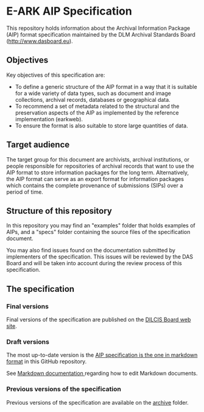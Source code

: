 # E-ARK AIP Specification

This repository holds information about the Archival Information Package (AIP)  format specification maintained by the DLM Archival Standards Board (http://www.dasboard.eu).

## Objectives

Key objectives of this specification are:

- 	To define a generic structure of the AIP format in a way that it is suitable for a wide variety of data types, such as document and image collections, archival records, databases or geographical data.
-	To recommend a set of metadata related to the structural and the preservation aspects of the AIP as implemented by the reference implementation (earkweb).
-	To ensure the format is also suitable to store large quantities of data.

## Target audience

The target group for this document are archivists, archival institutions, or people responsible for repositories of archival records that want to use the AIP format to store information packages for the long term. Alternatively, the AIP format can serve as an export format for information packages which contains the complete provenance of submissions (SIPs) over a period of time. 

## Structure of this repository

In this repository you may find an "examples" folder that holds examples of AIPs, and a "specs" folder containing the source files of the specification document.

You may also find issues found on the documentation submitted by implementers  of the specification. This issues will be reviewed by the DAS Board and will be taken into account during the review process of this specification.

## The specification

### Final versions

Final versions of the specification are published on the [DILCIS Board web site](http://dilcis.eu/specifications/aip).

### Draft versions

The most up-to-date version is the [AIP specification is the one in markdown format](index.md) in this GitHub repository.

See [Markdown documentation ](https://guides.github.com/features/mastering-markdown/) regarding how to edit Markdown documents.

### Previous versions of the specification

Previous versions of the specification are available on the [archive](./archive/) folder.


